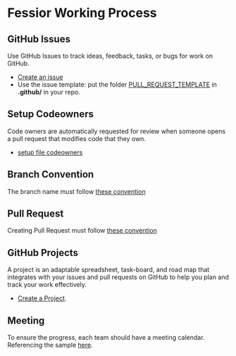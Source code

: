# Fessior Working Process

## GitHub Issues

Use GitHub Issues to track ideas, feedback, tasks, or bugs for work on GitHub.

- [Create an issue](./github-issues/README.md)
- Use the issue template: put the folder [PULL_REQUEST_TEMPLATE](./github-issue/template)
 in **.github/** in your repo.

## Setup Codeowners

Code owners are automatically requested for review when someone opens a pull request that modifies code that they own.

- [setup file codeowners](./setup-codeowners/README.md)

## Branch Convention

The branch name must follow [these convention](./branch-convention/README.md)

## Pull Request

Creating Pull Request must follow [these convention](./pull-request/README.md)

## GitHub Projects

A project is an adaptable spreadsheet, task-board, and road map that integrates with your issues and pull requests on GitHub to help you plan and track your work effectively.

- [Create a Project](./github-projects/README.md).

## Meeting

To ensure the progress, each team should have a meeting calendar. Referencing the sample [here](./meeting/README.md).
